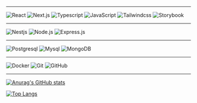   <hr/>
   
  ![React](https://img.shields.io/badge/-React-333333?style=flat&logo=react)
  ![Next.js](https://img.shields.io/badge/-Next.js-333333?style=flat&logo=Next.js)
  ![Typescript](https://img.shields.io/badge/-Typescript-333333?style=flat&logo=Typescript)
  ![JavaScript](https://img.shields.io/badge/-JavaScript-333333?style=flat&logo=javascript)
  ![Tailwindcss](https://img.shields.io/badge/-Tailwindcss-333333?style=flat&logo=Tailwindcss)
  ![Storybook](https://img.shields.io/badge/-storybook-333333?style=flat&logo=Storybook)

  <hr/>

  ![Nestjs](https://img.shields.io/badge/-Nestjs-333333?style=flat&logo=Nestjs)
  ![Node.js](https://img.shields.io/badge/-Node.js-333333?style=flat&logo=node.js)
  ![Express.js](https://img.shields.io/badge/-Express.js-333333?style=flat&logo=express.js)

  <hr/>

  ![Postgresql](https://img.shields.io/badge/-Postgresql-333333?style=flat&logo=Postgresql)
  ![Mysql](https://img.shields.io/badge/-Mysql-333333?style=flat&logo=Mysql)
  ![MongoDB](https://img.shields.io/badge/-MongoDB-333333?style=flat&logo=mongodb)

  <hr/>

  ![Docker](https://img.shields.io/badge/-Docker-333333?style=flat&logo=Docker)
  ![Git](https://img.shields.io/badge/-Git-333333?style=flat&logo=git)
  ![GitHub](https://img.shields.io/badge/-GitHub-333333?style=flat&logo=github)

  <hr/>

[![Anurag's GitHub stats](https://github-readme-stats.vercel.app/api?username=youssef1129&count_private=true&show_icons=true&theme=tokyonight&border_radius=20)](https://github.com/anuraghazra/github-readme-stats)

[![Top Langs](https://github-readme-stats.vercel.app/api/top-langs/?username=youssef1129&count_private=true&layout=compact&langs_count=10&theme=onedark&border_radius=20)](https://github.com/anuraghazra/github-readme-stats)
